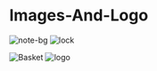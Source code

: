 # Images-And-Logo

![note-bg](https://github.com/user-attachments/assets/b8781ba1-0d17-4725-ba2f-3f7c4cc1c1fe)
![lock](https://github.com/user-attachments/assets/9b047463-1c8d-4d29-9622-348386cb241a)


![Basket](https://github.com/user-attachments/assets/6e7605b3-8872-45f6-91ab-a25c8acf03b6)
![logo](https://github.com/user-attachments/assets/81431aa1-fb53-47e8-ac4c-7546e57548ed)
